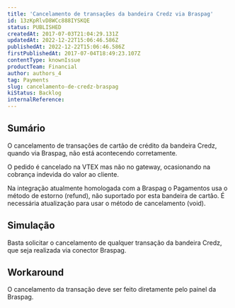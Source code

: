 ```yaml
---
title: 'Cancelamento de transações da bandeira Credz via Braspag'
id: 13zKpRlvD8WCc888IYSKQE
status: PUBLISHED
createdAt: 2017-07-03T21:04:29.131Z
updatedAt: 2022-12-22T15:06:46.586Z
publishedAt: 2022-12-22T15:06:46.586Z
firstPublishedAt: 2017-07-04T18:49:23.107Z
contentType: knownIssue
productTeam: Financial
author: authors_4
tag: Payments
slug: cancelamento-de-credz-braspag
kiStatus: Backlog
internalReference: 
---
```


## Sumário

O cancelamento de transações de cartão de crédito da bandeira Credz, quando via Braspag, não está acontecendo corretamente. 

O pedido é cancelado na VTEX mas não no gateway, ocasionando na cobrança indevida do valor ao cliente.

Na integração atualmente homologada com a Braspag o Pagamentos usa o método de estorno (refund), não suportado por esta bandeira de cartão. É necessária atualização para usar o método de cancelamento (void).

## Simulação

Basta solicitar o cancelamento de qualquer transação da bandeira Credz, que seja realizada via conector Braspag.

## Workaround

O cancelamento da transação deve ser feito diretamente pelo painel da Braspag.

